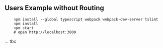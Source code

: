 ## Users Example without Routing

```
    npm install --global typescript webpack webpack-dev-server tslint
    npm install
    npm start
    # open http://localhost:3000
```

... tbc